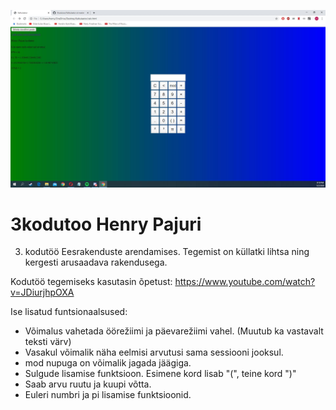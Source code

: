 ![Näidis](Kalkulaator1.JPG)
# 3kodutoo Henry Pajuri
3. kodutöö Eesrakenduste arendamises. Tegemist on küllatki lihtsa ning kergesti arusaadava rakendusega.

Kodutöö tegemiseks kasutasin õpetust: https://www.youtube.com/watch?v=JDiurjhpOXA

Ise lisatud funtsionaalsused:

- Võimalus vahetada öörežiimi ja päevarežiimi vahel. (Muutub ka vastavalt teksti värv)
- Vasakul võimalik näha eelmisi arvutusi sama sessiooni jooksul.
- mod nupuga on võimalik jagada jäägiga.
- Sulgude lisamise funktsioon. Esimene kord lisab "(", teine kord ")" 
- Saab arvu ruutu ja kuupi võtta.
- Euleri numbri ja pi lisamise funktsioonid.
